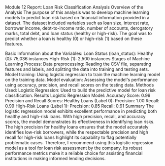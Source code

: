 
Module 12 Report: Loan Risk Classification Analysis
Overview of the Analysis
The purpose of this analysis was to develop machine learning models to predict loan risk based on financial information provided in a dataset. The dataset included variables such as loan size, interest rate, borrower income, debt-to-income ratio, number of accounts, derogatory marks, total debt, and loan status (healthy or high-risk). The goal was to predict whether a loan is healthy (0) or high-risk (1) based on these features.

Basic Information about the Variables:
Loan Status (loan_status):
Healthy (0): 75,036 instances
High-Risk (1): 2,500 instances
Stages of Machine Learning Process:
Data preprocessing: Reading the CSV file, separating features and labels, and splitting the data into training and testing sets.
Model training: Using logistic regression to train the machine learning model on the training data.
Model evaluation: Assessing the model's performance using accuracy, precision, and recall scores on the testing data.
Methods Used:
Logistic Regression: Used to build the predictive model for loan risk classification.
Results
Logistic Regression Model:
Accuracy Score: 0.99
Precision and Recall Scores:
Healthy Loans (Label 0):
Precision: 1.00
Recall: 0.99
High-Risk Loans (Label 1):
Precision: 0.85
Recall: 0.91
Summary
The logistic regression model exhibits excellent performance in predicting both healthy and high-risk loans. With high precision, recall, and accuracy scores, the model demonstrates its effectiveness in identifying loan risks. The high precision for healthy loans ensures that the model accurately identifies low-risk borrowers, while the respectable precision and high recall for high-risk loans highlight its capability to flag potentially problematic cases. Therefore, I recommend using this logistic regression model as a tool for loan risk assessment by the company. Its robust performance metrics make it a reliable choice for assisting financial institutions in making informed lending decisions.